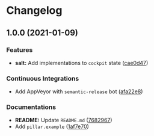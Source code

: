 # Changelog

## 1.0.0 (2021-01-09)


### Features

* **salt:** Add implementations to `cockpit` state ([cae0d47](https://github.com/extra2000/cockpit-formula/commit/cae0d471060f8dd25f36d002bcd84ec88379c765))


### Continuous Integrations

* Add AppVeyor with `semantic-release` bot ([afa22e8](https://github.com/extra2000/cockpit-formula/commit/afa22e8babf179fa0fc1a2bc693f8b42c083ec32))


### Documentations

* **README:** Update `README.md` ([7682967](https://github.com/extra2000/cockpit-formula/commit/768296771162fbe3792791966c94fe68457c54ec))
* Add `pillar.example` ([1af7e70](https://github.com/extra2000/cockpit-formula/commit/1af7e70143a36c85cb140ecaf1f7be46013d27f0))
